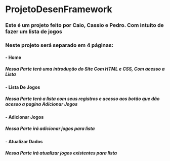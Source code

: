 # ProjetoDesenFramework


### **Este é um projeto feito por Caio, Cassio e Pedro. Com intuito de fazer um lista de jogos**


### Neste projeto será separado em 4 páginas:

#### - **Home**
##### Nessa Parte terá uma introdução do Site Com HTML e CSS, Com acesso a Lista


#### - **Lista De Jogos**
#####    Nessa Parte terá a lista com seus registros e acesso aos botão que dão acesso a pagina Adicionar Jogos

#### - **Adicionar Jogos**
#####    Nessa Parte irá adicionar jogos para lista

#### - **Atualizar Dados**
#####    Nessa Parte irá atualizar jogos existentes para lista





